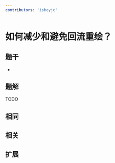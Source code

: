 ```yaml
---
contributors: 'isboyjc'
---
```


# 如何减少和避免回流重绘？

## 题干

- 



## 题解

<!-- ::: details 点我查看题解 -->

  TODO

<!-- ::: -->



## 相同


## 相关


## 扩展

